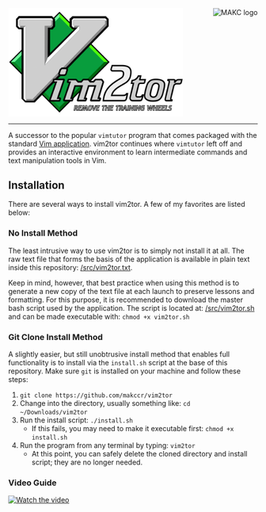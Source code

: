 <a href="https://makc.co">
    <img src="https://makc.co/images/github-header.svg" alt="MAKC logo" title="MAKC" align="right" height="50" />
</a>

<img src="https://raw.githubusercontent.com/makccr/vim2tor/refs/heads/main/src/head-1280px.png" alt="vim2tor logo" title="vim2tor" width="70%" align="center" />

---

A successor to the popular `vimtutor` program that comes packaged with the standard [Vim application](https://www.vim.org/). vim2tor continues where `vimtutor` left off and provides an interactive environment to learn intermediate commands and text manipulation tools in Vim.

## Installation
There are several ways to install vim2tor. A few of my favorites are listed below:

### No Install Method
The least intrusive way to use vim2tor is to simply not install it at all. The raw text file that forms the basis of the application is available in plain text inside this repository: [/src/vim2tor.txt](https://raw.githubusercontent.com/makccr/vim2tor/refs/heads/main/src/vim2tor.txt).

Keep in mind, however, that best practice when using this method is to generate a new copy of the text file at each launch to preserve lessons and formatting. For this purpose, it is recommended to download the master bash script used by the application. The script is located at: [/src/vim2tor.sh](https://raw.githubusercontent.com/makccr/vim2tor/refs/heads/main/src/vim2tor.sh) and can be made executable with: `chmod +x vim2tor.sh`

### Git Clone Install Method
A slightly easier, but still unobtrusive install method that enables full functionality is to install via the `install.sh` script at the base of this repository. Make sure `git` is installed on your machine and follow these steps:

1. `git clone https://github.com/makccr/vim2tor`
2. Change into the directory, usually something like: `cd ~/Downloads/vim2tor`
3. Run the install script: `./install.sh`
    * If this fails, you may need to make it executable first: `chmod +x install.sh`
4. Run the program from any terminal by typing: `vim2tor`
    * At this point, you can safely delete the cloned directory and install script; they are no longer needed.
  
### Video Guide
[![Watch the video](https://img.youtube.com/vi/xjKU4qb4CN4/maxresdefault.jpg)](https://youtu.be/xjKU4qb4CN4)
